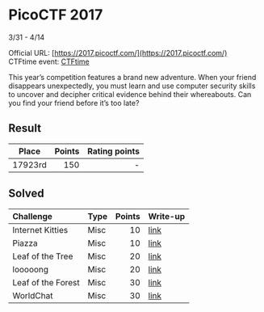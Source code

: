 # PicoCTF 2017
3/31 - 4/14

Official URL: [https://2017.picoctf.com/](https://2017.picoctf.com/)  
CTFtime event: [CTFtime](https://ctftime.org/event/443)

This year’s competition features a brand new adventure. When your friend disappears unexpectedly, you must learn and use computer security skills to uncover and decipher critical evidence behind their whereabouts. Can you find your friend before it’s too late?

## Result
| Place | Points | Rating points |
|:-----:|-------:|--------------:|
| 17923rd | 150 | - |

## Solved
| Challenge | Type | Points | Write-up     |
|:----------|:-----|-------:|:-------------|
| Internet Kitties | Misc| 10 | [link](Level%201/misc/Internet%20Kitties/README.md) |
| Piazza | Misc | 10 | [link](Level%201/misc/Piazza/README.md) |
| Leaf of the Tree | Misc | 20 | [link](Level%201/misc/Leaf%20of%20the%20Tree/README.md) |
| looooong | Misc | 20 | [link](Level%201/misc/looooong/README.md) |
| Leaf of the Forest | Misc | 30 | [link](Level%201/misc/Leaf%20of%20the%20Forest/README.md) |
| WorldChat | Misc | 30 | [link](Level%201/misc/WorldChat/README.md) |
